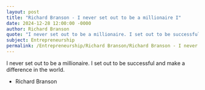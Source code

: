 ```yaml
---
layout: post
title: "Richard Branson - I never set out to be a millionaire I"
date: 2024-12-28 12:00:00 -0000
author: Richard Branson
quote: "I never set out to be a millionaire. I set out to be successful and make a difference in the world."
subject: Entrepreneurship
permalink: /Entrepreneurship/Richard Branson/Richard Branson - I never set out to be a millionaire I
---
```


I never set out to be a millionaire. I set out to be successful and make a difference in the world.

- Richard Branson
